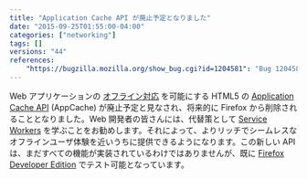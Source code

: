 ```yaml
---
title: "Application Cache API が廃止予定となりました"
date: "2015-09-25T01:55:00-04:00"
categories: ["networking"]
tags: []
versions: "44"
references:
    "https://bugzilla.mozilla.org/show_bug.cgi?id=1204581": "Bug 1204581 - Add a deprecation notice for AppCache if service worker fetch interception is enabled"
---
```

Web アプリケーションの [オフライン対応](https://developer.mozilla.org/ja/Apps/Build/Offline) を可能にする HTML5 の [Application Cache API](https://developer.mozilla.org/ja/docs/Web/HTML/Using_the_application_cache) (AppCache) が廃止予定と見なされ、将来的に Firefox から削除されることとなりました。Web 開発者の皆さんには、代替策として [Service Workers](https://developer.mozilla.org/ja/docs/Web/API/Service_Worker_API) を学ぶことをお勧めします。それによって、よりリッチでシームレスなオフラインユーザ体験を近いうちに提供できるようになります。この新しい API は、まだすべての機能が実装されているわけではありませんが、既に [Firefox Developer Edition](https://www.mozilla.org/ja/firefox/developer/) でテスト可能となっています。
